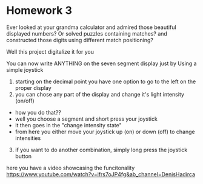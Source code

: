 # Homework 3

Ever looked at your grandma calculator and admired those beautiful displayed numbers?
Or solved puzzles containing matches? and constructed those digits using different match positioning?

Well this project digitalize it for you

You can now write ANYTHING on the seven segment display just by Using a simple joystick

1. starting on the decimal point you have one option to go to the left on the proper display
2. you can chose any part of the display and change it's light intensity (on/off)
  - how you do that??
  - well you choose a segment and short press your joystick
  - it then goes in the "change intensity state" 
  - from here you either move your joystick up (on) or down (off) to change intensities
3. if you want to do another combination, simply long press the joystick button


here you have a video showcasing the funcitonality 
https://www.youtube.com/watch?v=ifrs7oJP4fg&ab_channel=DenisHadirca
